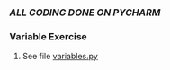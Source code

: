 ### *ALL CODING DONE ON PYCHARM*
### Variable Exercise
1) See file [variables.py](https://github.com/meronalemu101/psych403/blob/main/Assignment3/variables.py)

